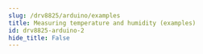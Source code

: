 ```yaml
---
slug: /drv8825/arduino/examples 
title: Measuring temperature and humidity (examples)
id: drv8825-arduino-2 
hide_title: False
---
```


